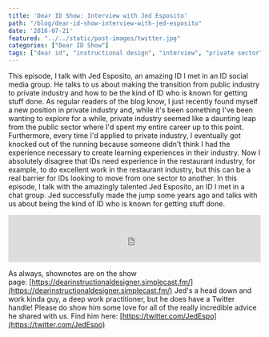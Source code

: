 ```yaml
---
title: 'Dear ID Show: Interview with Jed Esposito'
path: "/blog/dear-id-show-interview-with-jed-esposito"
date: '2016-07-21'
featured: "../../static/post-images/twitter.jpg"
categories: ["Dear ID Show"]
tags: ["dear id", "instructional design", "interview", "private sector", "public sector"]
---
```


This episode, I talk with Jed Esposito, an amazing ID I met in an ID social media group. He talks to us about making the transition from public industry to private industry and how to be the kind of ID who is known for getting stuff done. As regular readers of the blog know, I just recently found myself a new position in private industry and, while it's been something I've been wanting to explore for a while, private industry seemed like a daunting leap from the public sector where I'd spent my entire career up to this point. Furthermore, every time I'd applied to private industry, I eventually got knocked out of the running because someone didn't think I had the experience necessary to create learning experiences in their industry. Now I absolutely disagree that IDs need experience in the restaurant industry, for example, to do excellent work in the restaurant industry, but this can be a real barrier for IDs looking to move from one sector to another. In this episode, I talk with the amazingly talented Jed Esposito, an ID I met in a chat group. Jed successfully made the jump some years ago and talks with us about being the kind of ID who is known for getting stuff done.

<iframe src="https://simplecast.com/e/38369?style=medium-light" width="100%" height="94px" frameborder="0" scrolling="no" seamless=""></iframe>

As always, shownotes are on the show page: [https://dearinstructionaldesigner.simplecast.fm/](https://dearinstructionaldesigner.simplecast.fm/) Jed's a head down and work kinda guy, a deep work practitioner, but he does have a Twitter handle! Please do show him some love for all of the really incredible advice he shared with us. Find him here: [https://twitter.com/JedEspo](https://twitter.com/JedEspo)
